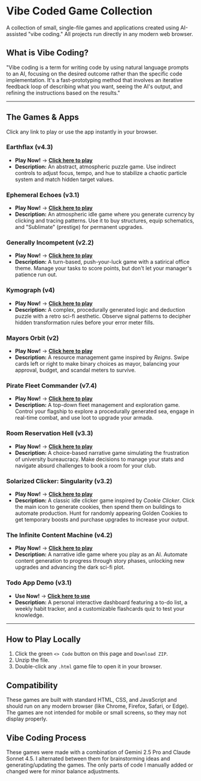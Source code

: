 # Vibe Coded Game Collection

A collection of small, single-file games and applications created using AI-assisted "vibe coding." All projects run directly in any modern web browser.

## What is Vibe Coding?
"Vibe coding is a term for writing code by using natural language prompts to an AI, focusing on the desired outcome rather than the specific code implementation. It's a fast-prototyping method that involves an iterative feedback loop of describing what you want, seeing the AI's output, and refining the instructions based on the results."

---

## The Games & Apps
Click any link to play or use the app instantly in your browser.

### Earthflax (v4.3)
*   **Play Now!** -> [**Click here to play**](https://joeysalmons.github.io/vibe-coded-games/Earthflax%20v4.3.html)
*   **Description:** An abstract, atmospheric puzzle game. Use indirect controls to adjust focus, tempo, and hue to stabilize a chaotic particle system and match hidden target values.

### Ephemeral Echoes (v3.1)
*   **Play Now!** -> [**Click here to play**](https://joeysalmons.github.io/vibe-coded-games/Ephemeral%20Echoes%20v3.1.html)
*   **Description:** An atmospheric idle game where you generate currency by clicking and tracing patterns. Use it to buy structures, equip schematics, and "Sublimate" (prestige) for permanent upgrades.

### Generally Incompetent (v2.2)
*   **Play Now!** -> [**Click here to play**](https://joeysalmons.github.io/vibe-coded-games/Generally%20Incompetent%20v2.2.html)
*   **Description:** A turn-based, push-your-luck game with a satirical office theme. Manage your tasks to score points, but don't let your manager's patience run out.

### Kymograph (v4)
*   **Play Now!** -> [**Click here to play**](https://joeysalmons.github.io/vibe-coded-games/Kymograph%20v4.html)
*   **Description:** A complex, procedurally generated logic and deduction puzzle with a retro sci-fi aesthetic. Observe signal patterns to decipher hidden transformation rules before your error meter fills.

### Mayors Orbit (v2)
*   **Play Now!** -> [**Click here to play**](https://joeysalmons.github.io/vibe-coded-games/Mayors%20Orbit%20v2.html)
*   **Description:** A resource management game inspired by *Reigns*. Swipe cards left or right to make binary choices as mayor, balancing your approval, budget, and scandal meters to survive.

### Pirate Fleet Commander (v7.4)
*   **Play Now!** -> [**Click here to play**](https://joeysalmons.github.io/vibe-coded-games/Pirate%20Fleet%20Commander%20v7.4.html)
*   **Description:** A top-down fleet management and exploration game. Control your flagship to explore a procedurally generated sea, engage in real-time combat, and use loot to upgrade your armada.

### Room Reservation Hell (v3.3)
*   **Play Now!** -> [**Click here to play**](https://joeysalmons.github.io/vibe-coded-games/Room%20Reservation%20Hell%20v3.3.html)
*   **Description:** A choice-based narrative game simulating the frustration of university bureaucracy. Make decisions to manage your stats and navigate absurd challenges to book a room for your club.

### Solarized Clicker: Singularity (v3.2)
*   **Play Now!** -> [**Click here to play**](https://joeysalmons.github.io/vibe-coded-games/Solarized%20Cookie%20Clicker%20Singularity%20v3.2.html)
*   **Description:** A classic idle clicker game inspired by *Cookie Clicker*. Click the main icon to generate cookies, then spend them on buildings to automate production. Hunt for randomly appearing Golden Cookies to get temporary boosts and purchase upgrades to increase your output.

### The Infinite Content Machine (v4.2)
*   **Play Now!** -> [**Click here to play**](https://joeysalmons.github.io/vibe-coded-games/The%20Infinite%20Content%20Machine%20v4.2.html)
*   **Description:** A narrative idle game where you play as an AI. Automate content generation to progress through story phases, unlocking new upgrades and advancing the dark sci-fi plot.

### Todo App Demo (v3.1)
*   **Use Now!** -> [**Click here to use**](https://joeysalmons.github.io/vibe-coded-games/Todo%20App%20Demo%20v3.1.html)
*   **Description:** A personal interactive dashboard featuring a to-do list, a weekly habit tracker, and a customizable flashcards quiz to test your knowledge.

---

## How to Play Locally
1.  Click the green `<> Code` button on this page and `Download ZIP`.
2.  Unzip the file.
3.  Double-click any `.html` game file to open it in your browser.

## Compatibility
These games are built with standard HTML, CSS, and JavaScript and should run on any modern browser (like Chrome, Firefox, Safari, or Edge). The games are not intended for mobile or small screens, so they may not display properly.

## Vibe Coding Process
These games were made with a combination of Gemini 2.5 Pro and Claude Sonnet 4.5. I alternated between them for brainstorming ideas and generating/updating the games. The only parts of code I manually added or changed were for minor balance adjustments.
